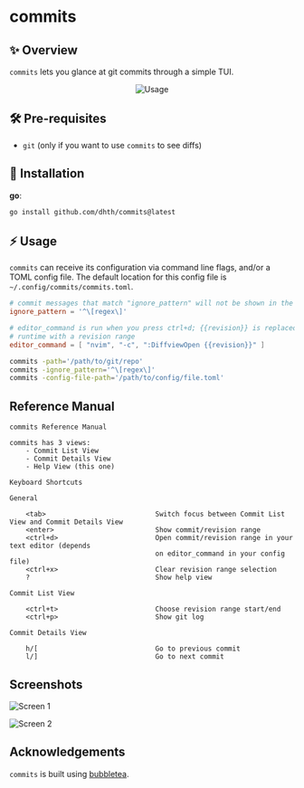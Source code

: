 # commits

✨ Overview
---

`commits` lets you glance at git commits through a simple TUI.

<p align="center">
  <img src="https://tools.dhruvs.space/images/commits/commits.gif" alt="Usage" />
</p>

🛠️ Pre-requisites
---

- `git` (only if you want to use `commits` to see diffs)

💾 Installation
---

**go**:

```sh
go install github.com/dhth/commits@latest
```

⚡️ Usage
---

`commits` can receive its configuration via command line flags, and/or a TOML
config file. The default location for this config file is
`~/.config/commits/commits.toml`.

```toml
# commit messages that match "ignore_pattern" will not be shown in the TUI list
ignore_pattern = '^\[regex\]'

# editor_command is run when you press ctrl+d; {{revision}} is replaced at
# runtime with a revision range
editor_command = [ "nvim", "-c", ":DiffviewOpen {{revision}}" ]
```

```bash
commits -path='/path/to/git/repo'
commits -ignore_pattern='^\[regex\]'
commits -config-file-path='/path/to/config/file.toml'
```

Reference Manual
---

```
commits Reference Manual

commits has 3 views:
    - Commit List View
    - Commit Details View
    - Help View (this one)

Keyboard Shortcuts

General

    <tab>                           Switch focus between Commit List View and Commit Details View
    <enter>                         Show commit/revision range
    <ctrl+d>                        Open commit/revision range in your text editor (depends
                                    on editor_command in your config file)
    <ctrl+x>                        Clear revision range selection
    ?                               Show help view

Commit List View

    <ctrl+t>                        Choose revision range start/end
    <ctrl+p>                        Show git log

Commit Details View

    h/[                             Go to previous commit
    l/]                             Go to next commit
```

Screenshots
---

![Screen 1](https://tools.dhruvs.space/images/commits/commits-1.png)

![Screen 2](https://tools.dhruvs.space/images/commits/commits-2.png)

Acknowledgements
---

`commits` is built using [bubbletea][1].

[1]: https://github.com/charmbracelet/bubbletea
